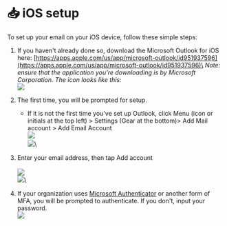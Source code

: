 # 📥 iOS setup

To set up your email on your iOS device, follow these simple steps:

1. If you haven't already done so, download the Microsoft Outlook for iOS here: [https://apps.apple.com/us/app/microsoft-outlook/id951937596](https://apps.apple.com/us/app/microsoft-outlook/id951937596)\
   _Note: ensure that the application you're downloading is by Microsoft Corporation. The icon looks like this:_ \
   ![](<../../../../../.gitbook/assets/image (3) (1) (1).png>)
2.  The first time, you will be prompted for setup.&#x20;

    * If it is not the first time you've set up Outlook, click Menu (icon or initials at the top left) > Settings (Gear at the bottom)> Add Mail account > Add Email Account\
      ![](<../../../../../.gitbook/assets/image (1) (1) (1) (1) (1).png>)\
      ![](<../../../../../.gitbook/assets/image (2) (1) (1) (1).png>)\



3. Enter your email address, then tap Add account\
   \
   ![](<../../../../../.gitbook/assets/Image (1).jpg>)\
   ![](<../../../../../.gitbook/assets/Image (2).jpg>)\

4. If your organization uses [Microsoft Authenticator](../../microsoft-authenticator/) or another form of MFA, you will be prompted to authenticate. If you don't, input your password. \
   ![](<../../../../../.gitbook/assets/Image (3).jpg>)
